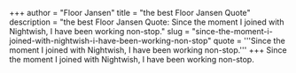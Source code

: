 +++
author = "Floor Jansen"
title = "the best Floor Jansen Quote"
description = "the best Floor Jansen Quote: Since the moment I joined with Nightwish, I have been working non-stop."
slug = "since-the-moment-i-joined-with-nightwish-i-have-been-working-non-stop"
quote = '''Since the moment I joined with Nightwish, I have been working non-stop.'''
+++
Since the moment I joined with Nightwish, I have been working non-stop.
